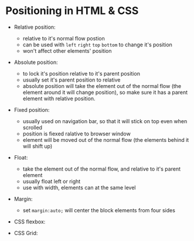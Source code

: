 # Positioning in HTML & CSS

- Relative position:
  - relative to it's normal flow postion
  - can be used with `left` `right` `top` `bottom` to change it's position
  - won't affect other elements' position


- Absolute position: 
  - to lock it's position relative to it's parent position
  - usually set it's parent position to relative
  - absolute position will take the element out of the normal flow (the element around it will change position), so make sure it has a parent element with relative position.

- Fixed position:
  - usually used on navigation bar, so that it will stick on top even when scrolled
  - position is fiexed ralative to browser window
  - element will be moved out of the normal flow (the elements behind it will shift up)

- Float:
  - take the element out of the normal flow, and relative to it's parent element
  - usually float left or right
  - use with width, elements can at the same level

- Margin:
  - set `margin:auto;` will center the block elements from four sides

- CSS flexbox:


- CSS Grid:

